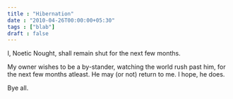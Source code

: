 ```yaml
---
title : "Hibernation"
date : "2010-04-26T00:00:00+05:30"
tags : ["blab"]
draft : false
---
```


I, Noetic Nought, shall remain shut for the next few months.

My owner wishes to be a by-stander, watching the world rush past
him, for the next few months atleast. He may (or not) return to
me. I hope, he does.

Bye all.
